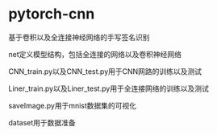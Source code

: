 # pytorch-cnn
基于卷积以及全连接神经网络的手写签名识别


net定义模型结构，包括全连接的网络以及卷积神经网络

CNN_train.py以及CNN_test.py用于CNN网路的训练以及测试


Liner_train.py以及Liner_test.py用于全连接网络的训练以及测试

saveImage.py用于mnist数据集的可视化

dataset用于数据准备
